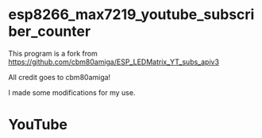 # esp8266_max7219_youtube_subscriber_counter

This program is a fork from https://github.com/cbm80amiga/ESP_LEDMatrix_YT_subs_apiv3

All credit goes to cbm80amiga!

I made some modifications for my use.

# YouTube
